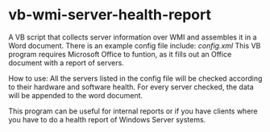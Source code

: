 # vb-wmi-server-health-report
A VB script that collects server information over WMI and assembles it in a Word document.
There is an example config file include: *config.xml*
This VB program requires Microsoft Office to funtion, as it fills out an Office document with a report of servers.

How to use:
All the servers listed in the config file will be checked according to their hardware and software health.
For every server checked, the data will be appended to the word document.

This program can be useful for internal reports or if you have clients where you have to do a health report of Windows Server systems.